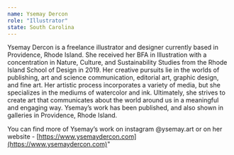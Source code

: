 ```yaml
---
name: Ysemay Dercon
role: "Illustrator"
state: South Carolina
---
```


Ysemay Dercon is a freelance illustrator and designer currently based
in Providence, Rhode Island. She received her BFA in Illustration with
a concentration in Nature, Culture, and Sustainability Studies from the
Rhode Island School of Design in 2019. Her creative pursuits lie in the
worlds of publishing, art and science communication, editorial art,
graphic design, and fine art. Her artistic process incorporates a
variety of media, but she specializes in the mediums of watercolor and
ink. Ultimately, she strives to create art that communicates about the
world around us in a meaningful and engaging way. Ysemay’s work has
been published, and also shown in galleries in Providence, Rhode
Island.

You can find more of Ysemay’s work on instagram @ysemay.art or
on her website -
[https://www.ysemaydercon.com](https://www.ysemaydercon.com)"
